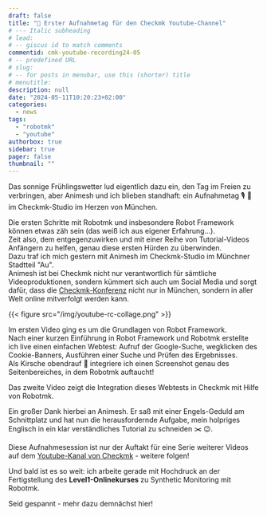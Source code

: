 ```yaml
---
draft: false
title: "🔔 Erster Aufnahmetag für den Checkmk Youtube-Channel"
# --- Italic subheading
# lead: 
# -- giscus id to match comments
commentid: cmk-youtube-recording24-05
# -- predefined URL
# slug: 
# -- for posts in menubar, use this (shorter) title
# menutitle: 
description: null
date: "2024-05-11T10:20:23+02:00"
categories:
  - news
tags:
  - "robotmk"
  - "youtube"
authorbox: true
sidebar: true
pager: false
thumbnail: ""
---
```


Das sonnige Frühlingswetter lud eigentlich dazu ein, den Tag im Freien zu verbringen, aber Animesh und ich blieben standhaft: ein Aufnahmetag 🎙️ 🎥 im Checkmk-Studio im Herzen von München. 


<!--more-->

Die ersten Schritte mit Robotmk und insbesondere Robot Framework können etwas zäh sein (das weiß ich aus eigener Erfahrung...).  
Zeit also, dem entgegenzuwirken und mit einer Reihe von Tutorial-Videos Anfängern zu helfen, genau diese ersten Hürden zu überwinden.  
Dazu traf ich mich gestern mit Animesh im Checkmk-Studio im Münchner Stadtteil "Au".  
Animesh ist bei Checkmk nicht nur verantwortlich für sämtliche Videoproduktionen, sondern kümmert sich auch um Social Media und sorgt dafür, dass die [Checkmk-Konferenz](https://conference.checkmk.com) nicht nur in München, sondern in aller Welt online mitverfolgt werden kann.  

{{< figure src="/img/youtube-rc-collage.png" >}}

Im ersten Video ging es um die Grundlagen von Robot Framework.  
Nach einer kurzen Einführung in Robot Framework und Robotmk erstellte ich live einen einfachen Webtest: Aufruf der Google-Suche, wegklicken des Cookie-Banners, Ausführen einer Suche und Prüfen des Ergebnisses.  
Als Kirsche obendrauf 🍒 integriere ich einen Screenshot genau des Seitenbereiches, in dem Robotmk auftaucht!

Das zweite Video zeigt die Integration dieses Webtests in Checkmk mit Hilfe von Robotmk.  

Ein großer Dank hierbei an Animesh. Er saß mit einer Engels-Geduld am Schnittplatz und hat nun die herausfordernde Aufgabe, mein holpriges Englisch in ein klar verständliches Tutorial zu schneiden ✂️ 😉.

Diese Aufnahmesession ist nur der Auftakt für eine Serie weiterer Videos auf dem [Youtube-Kanal von Checkmk](https://www.youtube.com/@checkmk-channel) - weitere folgen!

Und bald ist es so weit: ich arbeite gerade mit Hochdruck an der Fertigstellung des **Level1-Onlinekurses** zu Synthetic Monitoring mit Robotmk.  

Seid gespannt - mehr dazu demnächst hier!